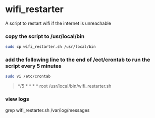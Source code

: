 # wifi_restarter
A script to restart wifi if the internet is unreachable

### copy the script to /usr/local/bin
```bash
sudo cp wifi_restarter.sh /usr/local/bin
```

### add the following line to the end of /ect/crontab to run the script every 5 minutes
```bash
sudo vi /etc/crontab
```
> */5 *   * * *   root    /usr/local/bin/wifi_restarter.sh

### view logs
grep wifi_restarter.sh /var/log/messages

